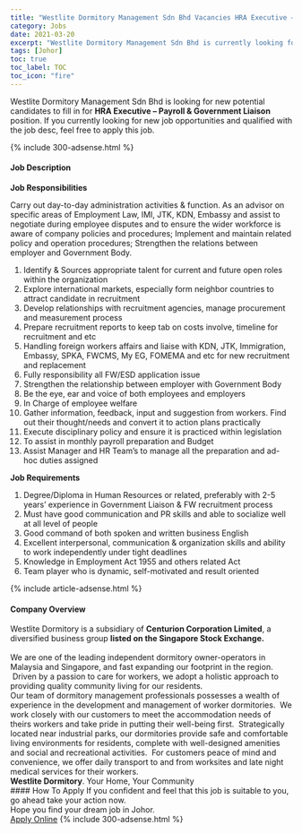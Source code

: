 ```yaml
---
title: "Westlite Dormitory Management Sdn Bhd Vacancies HRA Executive – Payroll & Government Liaison" 
category: Jobs 
date: 2021-03-20 
excerpt: "Westlite Dormitory Management Sdn Bhd is currently looking for suitable person to fill in the HRA Executive – Payroll & Government Liaison which based in Johor" 
tags: [Johor] 
toc: true 
toc_label: TOC 
toc_icon: "fire" 
--- 
```


<p>Westlite Dormitory Management Sdn Bhd is looking for new potential candidates to fill in for <b>HRA Executive – Payroll & Government Liaison</b> position. If you currently looking for new job opportunities and qualified with the job desc, feel free to apply this job.
</p>{% include 300-adsense.html %} 
<div><div><h4>Job Description</h4></div><div><div><span><div><p><strong>Job Responsibilities</strong></p><p>Carry out day-to-day administration activities &amp; function. As an advisor on specific areas of Employment Law, IMI, JTK, KDN, Embassy and assist to negotiate during employee disputes and to ensure the wider workforce is aware of company policies and procedures; Implement and maintain related policy and operation procedures; Strengthen the relations between employer and Government Body.</p><ol><li>Identify &amp; Sources appropriate talent for current and future open roles within the organization</li><li>Explore international markets, especially form neighbor countries to attract candidate in recruitment</li><li>Develop relationships with recruitment agencies, manage procurement and measurement process</li><li>Prepare recruitment reports to keep tab on costs involve, timeline for recruitment and etc</li><li>Handling foreign workers affairs and liaise with KDN, JTK, Immigration, Embassy, SPKA, FWCMS, My EG, FOMEMA and etc for new recruitment and replacement</li><li>Fully responsibility all FW/ESD application issue</li><li>Strengthen the relationship between employer with Government Body</li><li>Be the eye, ear and voice of both employees and employers</li><li>In Charge of employee welfare</li><li>Gather information, feedback, input and suggestion from workers. Find out their thought/needs and convert it to action plans practically</li><li>Execute disciplinary policy and ensure it is practiced within legislation</li><li>To assist in monthly payroll preparation and Budget</li><li>Assist Manager and HR Team&#8217;s to manage all the preparation and ad-hoc duties assigned</li></ol><p><strong>Job Requirements</strong></p><ol><li>Degree/Diploma in Human Resources or related, preferably with 2-5 years&#8217; experience in Government Liaison &amp; FW recruitment process</li><li>Must have good communication and PR skills and able to socialize well at all level of people</li><li>Good command of both spoken and written business English</li><li>Excellent interpersonal, communication &amp; organization skills and ability to work independently under tight deadlines</li><li>Knowledge in Employment Act 1955 and others related Act</li><li>Team player who is dynamic, self-motivated and result oriented</li></ol></div></span></div></div></div> 
{% include article-adsense.html %} 
<div><div><h4>Company Overview</h4></div><div><div><span><div><div>Westlite Dormitory is a subsidiary of <strong>Centurion Corporation Limited</strong>, a diversified business group <strong>listed on the Singapore Stock Exchange.&#160;</strong></div>
<div><br>
We are one of the leading independent dormitory owner-operators in Malaysia and Singapore, and fast expanding our footprint in the region. &#160;Driven by a passion to care for workers, we adopt a holistic approach to providing quality community living for our residents.</div>
<div>Our team of dormitory management professionals possesses a wealth of experience in the development and management of worker dormitories. &#160;We work closely with&#160;our customers&#160;to meet the accommodation needs of theirs workers and take pride in putting their well-being first. &#160;Strategically located near industrial parks, our dormitories provide safe and comfortable living environments for residents, complete with well-designed amenities and social and recreational activities. &#160;For customers peace of mind and convenience, we offer daily transport to and from worksites and late night medical services for&#160;their workers.</div>
<div><strong>Westlite Dormitory</strong>. Your Home, Your Community&#160;</div></div></span></div></div></div> 
#### How To Apply 
If you confident and feel that this job is suitable to you, go ahead take your action now. <br/> 
Hope you find your dream job in Johor. <br/> 
<a href="https://www.jobstreet.com.my/en/job/hra-executive-payroll-government-liaison-4512536?jobId=jobstreet-my-job-4512536&" class="btn btn--info" target="_blank" rel="nofollow noopenner">Apply Online</a> 
{% include 300-adsense.html %} 